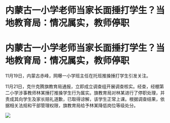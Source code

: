 # 内蒙古一小学老师当家长面捶打学生？当地教育局：情况属实，教师停职

# 内蒙古一小学老师当家长面捶打学生？当地教育局：情况属实，教师停职

11月19日，内蒙古赤峰，网曝一小学班主任在托班推搡捶打学生引发关注。

11月21日，克什克腾旗教育局通报，立即成立调查组开展调查核实。经查，经棚第二小学涉事教师林某捶打推搡学生行为属实。旗教育局对林某进行了停职处理，并责成其向学生及家长赔礼道歉，已取得谅解，该学生正常上课。根据调查结果，依据相关法规和干部管理权限，旗教育局给予林某降低岗位等级处分。

![](https://inews.gtimg.com/om_bt/O3WuZ3F9-t4wFKxC07jGoara7TBg8FkHUmiL9Bm3QZoMQAA/1000)

